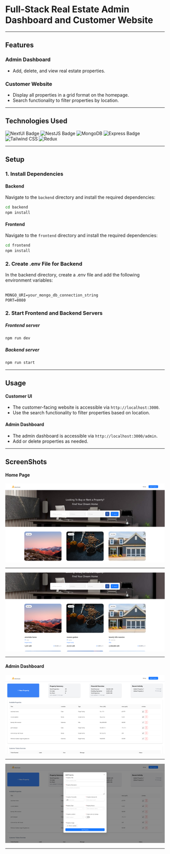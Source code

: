 # Full-Stack Real Estate Admin Dashboard and Customer Website

---

## Features

### Admin Dashboard

- Add, delete, and view real estate properties.

### Customer Website

- Display all properties in a grid format on the homepage.
- Search functionality to filter properties by location.

---

## Technologies Used

![NextUI Badge](https://img.shields.io/badge/Nextjs-000?logo=nextui&logoColor=fff&style=for-the-badge)
![NestJS Badge](https://img.shields.io/badge/NestJS-E0234E?logo=nestjs&logoColor=fff&style=for-the-badge)
![MongoDB](https://img.shields.io/badge/MongoDB-47A248?style=for-the-badge&logo=mongodb&logoColor=white)
![Express Badge](https://img.shields.io/badge/Express-000?logo=express&logoColor=fff&style=for-the-badge)
![Tailwind CSS](https://img.shields.io/badge/Tailwind_CSS-38B2AC?style=for-the-badge&logo=tailwind-css&logoColor=white)
![Redux](https://img.shields.io/badge/Redux_toolkit-764ABC?style=for-the-badge&logo=redux&logoColor=white)

---

## Setup

### 1. Install Dependencies

#### Backend

Navigate to the `backend` directory and install the required dependencies:

```bash
cd backend
npm install
```

#### Frontend

Navigate to the `frontend` directory and install the required dependencies:

```bash
cd frontend
npm install
```

### 2. Create .env File for Backend

In the backend directory, create a .env file and add the following environment variables:

```plaintext

MONGO_URI=your_mongo_db_connection_string
PORT=8080
```

### 2. Start Frontend and Backend Servers

##### Frontend server

```bash
npm run dev
```

##### Backend server

```bash
npm run start
```

---

## Usage

#### Customer UI

- The customer-facing website is accessible via `http://localhost:3000`.
- Use the search functionality to filter properties based on location.

#### Admin Dashboard

- The admin dashboard is accessible via `http://localhost:3000/admin`.
- Add or delete properties as needed.

---

## ScreenShots

#### Home Page

![User interface](https://github.com/nermoo/RC-Assessment-FE/blob/main/public/screenshots/ss1.png?raw=true)

---

![User interface](https://github.com/nermoo/RC-Assessment-FE/blob/main/public/screenshots/Screenshot%202024-10-06%20at%2018-21-33%20Aravinda%20Nawarathna.png?raw=true)

---

#### Admin Dashboard

![User interface](https://github.com/nermoo/RC-Assessment-FE/blob/main/public/screenshots/Screenshot%202024-10-06%20at%2018-15-05%20Aravinda%20Nawarathna.png?raw=true)

---

![User interface](https://github.com/nermoo/RC-Assessment-FE/blob/main/public/screenshots/Screenshot%202024-10-06%20at%2018-15-27%20Aravinda%20Nawarathna.png?raw=true)

---
